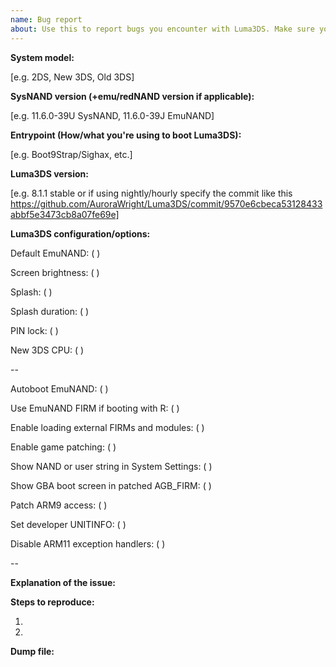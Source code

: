 ```yaml
---
name: Bug report
about: Use this to report bugs you encounter with Luma3DS. Make sure you upload the crash dumps if Luma3DS crashes.
---
```


<!--
-- THIS IS NOT A SUPPORT FORUM! For support go here:
-- Nintendo Homebrew: https://discord.gg/MjzatM8
--
-- Rosalina feature requests go here: https://github.com/AuroraWright/Luma3DS/issues/752
--
-- Also check the Wiki (https://github.com/AuroraWright/Luma3DS/wiki) before making an issue.
--
-- For GBA/DSiWare/DS/AGB_FIRM/TWL_FIRM problems: https://3ds.hacks.guide/troubleshooting
-- If you're using an emu/redNAND try installing anything on it to sysNAND.
-- Please make sure to read "Enable game patching" https://github.com/AuroraWright/Luma3DS/wiki/Options-and-usage before posting any issues about the "Enable game patching" option(s).
--
-- Luma updaters that don't support Boot9Strap/Sighax won't work.
-- This is due to support for non-B9S/Sighax entrypoints being dropped.
--
-- Please fill in the placeholders.-->
**System model:**

[e.g. 2DS, New 3DS, Old 3DS]

**SysNAND version (+emu/redNAND version if applicable):**

[e.g. 11.6.0-39U SysNAND, 11.6.0-39J EmuNAND]

**Entrypoint (How/what you're using to boot Luma3DS):**

[e.g. Boot9Strap/Sighax, etc.]

**Luma3DS version:**

[e.g. 8.1.1 stable or if using nightly/hourly specify the commit like this https://github.com/AuroraWright/Luma3DS/commit/9570e6cbeca53128433abbf5e3473cb8a07fe69e]
<!--You can check which version you're on in System Settings. It will be on the bottom right of the top screen.-->


**Luma3DS configuration/options:**

Default EmuNAND: ( )
<!--This option is only available if there's at least one EmuNAND.-->

Screen brightness: ( )

Splash: ( )

Splash duration: ( )

PIN lock: ( )

New 3DS CPU: ( )
<!--This option is only available for New 3DS/2DS.-->

--

Autoboot EmuNAND: ( )
<!--This option is only available if there's at least one EmuNAND.-->

Use EmuNAND FIRM if booting with R: ( )
<!--This option is only available if there's at least one EmuNAND.-->

Enable loading external FIRMs and modules: ( )
<!--Firmware (.bin) files are not required by Luma, or NTR CFW anymore.
-- If you're having issues with this option enabled try deleting them from the luma folder on the root of the SD card or /rw/luma on CTRNAND and disabling this option.-->

Enable game patching: ( )

Show NAND or user string in System Settings: ( )

Show GBA boot screen in patched AGB_FIRM: ( )

Patch ARM9 access: ( )

Set developer UNITINFO: ( )

Disable ARM11 exception handlers: ( )

--


**Explanation of the issue:**






**Steps to reproduce:**

1.

2.


**Dump file:**
<!--If the issue leads to a crash you must uncheck the "Disable ARM11 exception handlers" option.
-- The error message will tell you where the dump is.
-- Zip the dmp file and drag & drop it below.-->
